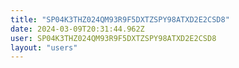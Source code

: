 ```yaml
---
title: "SP04K3THZ024QM93R9F5DXTZSPY98ATXD2E2CSD8"
date: 2024-03-09T20:31:44.962Z
user: SP04K3THZ024QM93R9F5DXTZSPY98ATXD2E2CSD8
layout: "users"
---
```

    